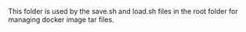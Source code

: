 This folder is used by the save.sh and load.sh files in the root folder for managing docker image tar files.
